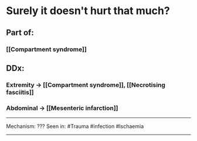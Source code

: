 # Surely it doesn't hurt that much?
## Part of:
### [[Compartment syndrome]]
## DDx:
### Extremity -> [[Compartment syndrome]], [[Necrotising fasciitis]]
### Abdominal -> [[Mesenteric infarction]]

---
Mechanism: ???
Seen in: #Trauma #infection #Ischaemia 

---


